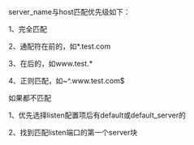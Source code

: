 server_name与host匹配优先级如下：

1、完全匹配

2、通配符在前的，如*.test.com

3、在后的，如www.test.*

4、正则匹配，如~^\.www\.test\.com$

如果都不匹配

1、优先选择listen配置项后有default或default_server的

2、找到匹配listen端口的第一个server块